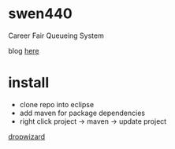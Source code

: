 # swen440
Career Fair Queueing System

blog [here](http://ritcfq.blogspot.com/)

# install
- clone repo into eclipse
- add maven for package dependencies
- right click project -> maven -> update project

[dropwizard](http://www.dropwizard.io/0.9.2/docs/getting-started.html)
